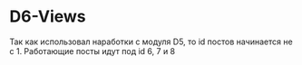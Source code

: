 # D6-Views

Так как использовал наработки с модуля D5, то id постов начинается не с 1. Работающие посты идут под id 6, 7 и 8
